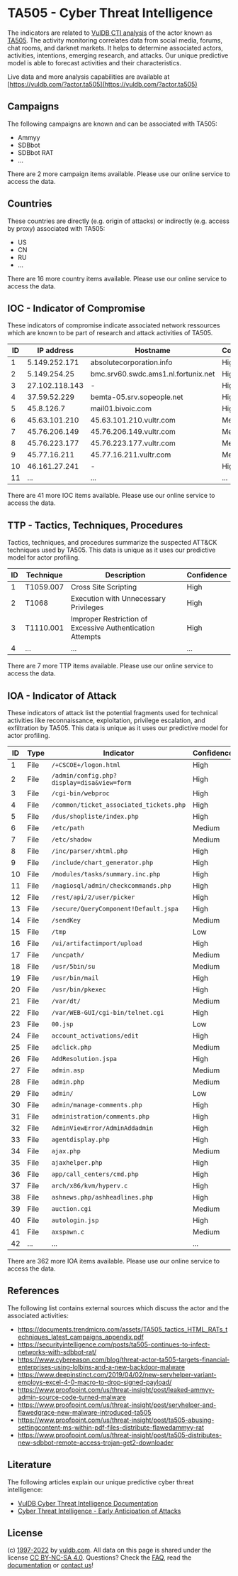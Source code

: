# TA505 - Cyber Threat Intelligence

The indicators are related to [VulDB CTI analysis](https://vuldb.com/?kb.cti) of the actor known as [TA505](https://vuldb.com/?actor.ta505). The activity monitoring correlates data from social media, forums, chat rooms, and darknet markets. It helps to determine associated actors, activities, intentions, emerging research, and attacks. Our unique predictive model is able to forecast activities and their characteristics.

Live data and more analysis capabilities are available at [https://vuldb.com/?actor.ta505](https://vuldb.com/?actor.ta505)

## Campaigns

The following campaigns are known and can be associated with TA505:

* Ammyy
* SDBbot
* SDBbot RAT
* ...

There are 2 more campaign items available. Please use our online service to access the data.

## Countries

These countries are directly (e.g. origin of attacks) or indirectly (e.g. access by proxy) associated with TA505:

* US
* CN
* RU
* ...

There are 16 more country items available. Please use our online service to access the data.

## IOC - Indicator of Compromise

These indicators of compromise indicate associated network ressources which are known to be part of research and attack activities of TA505.

ID | IP address | Hostname | Confidence
-- | ---------- | -------- | ----------
1 | 5.149.252.171 | absolutecorporation.info | High
2 | 5.149.254.25 | bmc.srv60.swdc.ams1.nl.fortunix.net | High
3 | 27.102.118.143 | - | High
4 | 37.59.52.229 | bemta-05.srv.sopeople.net | High
5 | 45.8.126.7 | mail01.bivoic.com | High
6 | 45.63.101.210 | 45.63.101.210.vultr.com | Medium
7 | 45.76.206.149 | 45.76.206.149.vultr.com | Medium
8 | 45.76.223.177 | 45.76.223.177.vultr.com | Medium
9 | 45.77.16.211 | 45.77.16.211.vultr.com | Medium
10 | 46.161.27.241 | - | High
11 | ... | ... | ...

There are 41 more IOC items available. Please use our online service to access the data.

## TTP - Tactics, Techniques, Procedures

Tactics, techniques, and procedures summarize the suspected ATT&CK techniques used by TA505. This data is unique as it uses our predictive model for actor profiling.

ID | Technique | Description | Confidence
-- | --------- | ----------- | ----------
1 | T1059.007 | Cross Site Scripting | High
2 | T1068 | Execution with Unnecessary Privileges | High
3 | T1110.001 | Improper Restriction of Excessive Authentication Attempts | High
4 | ... | ... | ...

There are 7 more TTP items available. Please use our online service to access the data.

## IOA - Indicator of Attack

These indicators of attack list the potential fragments used for technical activities like reconnaissance, exploitation, privilege escalation, and exfiltration by TA505. This data is unique as it uses our predictive model for actor profiling.

ID | Type | Indicator | Confidence
-- | ---- | --------- | ----------
1 | File | `/+CSCOE+/logon.html` | High
2 | File | `/admin/config.php?display=disa&view=form` | High
3 | File | `/cgi-bin/webproc` | High
4 | File | `/common/ticket_associated_tickets.php` | High
5 | File | `/dus/shopliste/index.php` | High
6 | File | `/etc/path` | Medium
7 | File | `/etc/shadow` | Medium
8 | File | `/inc/parser/xhtml.php` | High
9 | File | `/include/chart_generator.php` | High
10 | File | `/modules/tasks/summary.inc.php` | High
11 | File | `/nagiosql/admin/checkcommands.php` | High
12 | File | `/rest/api/2/user/picker` | High
13 | File | `/secure/QueryComponent!Default.jspa` | High
14 | File | `/sendKey` | Medium
15 | File | `/tmp` | Low
16 | File | `/ui/artifactimport/upload` | High
17 | File | `/uncpath/` | Medium
18 | File | `/usr/5bin/su` | Medium
19 | File | `/usr/bin/mail` | High
20 | File | `/usr/bin/pkexec` | High
21 | File | `/var/dt/` | Medium
22 | File | `/var/WEB-GUI/cgi-bin/telnet.cgi` | High
23 | File | `00.jsp` | Low
24 | File | `account_activations/edit` | High
25 | File | `adclick.php` | Medium
26 | File | `AddResolution.jspa` | High
27 | File | `admin.asp` | Medium
28 | File | `admin.php` | Medium
29 | File | `admin/` | Low
30 | File | `admin/manage-comments.php` | High
31 | File | `administration/comments.php` | High
32 | File | `AdminViewError/AdminAddadmin` | High
33 | File | `agentdisplay.php` | High
34 | File | `ajax.php` | Medium
35 | File | `ajaxhelper.php` | High
36 | File | `app/call_centers/cmd.php` | High
37 | File | `arch/x86/kvm/hyperv.c` | High
38 | File | `ashnews.php/ashheadlines.php` | High
39 | File | `auction.cgi` | Medium
40 | File | `autologin.jsp` | High
41 | File | `axspawn.c` | Medium
42 | ... | ... | ...

There are 362 more IOA items available. Please use our online service to access the data.

## References

The following list contains external sources which discuss the actor and the associated activities:

* https://documents.trendmicro.com/assets/TA505_tactics_HTML_RATs_techniques_latest_campaigns_appendix.pdf
* https://securityintelligence.com/posts/ta505-continues-to-infect-networks-with-sdbbot-rat/
* https://www.cybereason.com/blog/threat-actor-ta505-targets-financial-enterprises-using-lolbins-and-a-new-backdoor-malware
* https://www.deepinstinct.com/2019/04/02/new-servhelper-variant-employs-excel-4-0-macro-to-drop-signed-payload/
* https://www.proofpoint.com/us/threat-insight/post/leaked-ammyy-admin-source-code-turned-malware
* https://www.proofpoint.com/us/threat-insight/post/servhelper-and-flawedgrace-new-malware-introduced-ta505
* https://www.proofpoint.com/us/threat-insight/post/ta505-abusing-settingcontent-ms-within-pdf-files-distribute-flawedammyy-rat
* https://www.proofpoint.com/us/threat-insight/post/ta505-distributes-new-sdbbot-remote-access-trojan-get2-downloader

## Literature

The following articles explain our unique predictive cyber threat intelligence:

* [VulDB Cyber Threat Intelligence Documentation](https://vuldb.com/?kb.cti)
* [Cyber Threat Intelligence - Early Anticipation of Attacks](https://www.scip.ch/en/?labs.20201022)

## License

(c) [1997-2022](https://vuldb.com/?kb.changelog) by [vuldb.com](https://vuldb.com/?kb.about). All data on this page is shared under the license [CC BY-NC-SA 4.0](https://creativecommons.org/licenses/by-nc-sa/4.0/). Questions? Check the [FAQ](https://vuldb.com/?kb.faq), read the [documentation](https://vuldb.com/?kb) or [contact us](https://vuldb.com/?contact)!
